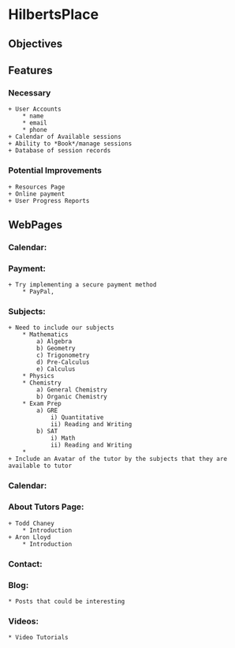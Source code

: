 # HilbertsPlace
## **Objectives**

## **Features**
### Necessary
	+ User Accounts
		* name
		* email
		* phone
	+ Calendar of Available sessions
	+ Ability to *Book*/manage sessions
	+ Database of session records

### Potential Improvements
	+ Resources Page
	+ Online payment
	+ User Progress Reports


## **WebPages**  

### Calendar:  
### Payment:  
	+ Try implementing a secure payment method
		* PayPal, 
### Subjects:  
	+ Need to include our subjects
		* Mathematics
			a) Algebra
			b) Geometry
			c) Trigonometry
			d) Pre-Calculus	
			e) Calculus
		* Physics
		* Chemistry
			a) General Chemistry	
			b) Organic Chemistry
		* Exam Prep
			a) GRE
				i) Quantitative
				ii) Reading and Writing
			b) SAT
				i) Math
				ii) Reading and Writing
		* 
	+ Include an Avatar of the tutor by the subjects that they are available to tutor
### Calendar:  

### About Tutors Page: 
	+ Todd Chaney
		* Introduction
	+ Aron Lloyd
		* Introduction 
### Contact:  

### Blog: 
	* Posts that could be interesting

### Videos:  
	* Video Tutorials


